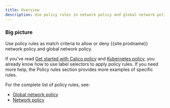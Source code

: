 ```yaml
---
title: Overview
description: Use policy rules in network policy and global network policy as match criteria using label selectors. 
---
```


### Big picture

Use policy rules as match criteria to allow or deny {{site.prodname}} network policy and global network policy. 

If you've read [Get started with Calico policy]({{site.baseurl}}/{{page.version}}/security/calico-network-policy) and [Kubernetes policy]({{site.baseurl}}/{{page.version}}/kubernetes-network-policy), you already know how to use label selectors to apply policy rules. If you need more help, the Policy rules section provides more examples of specific rules. 

For the complete list of policy rules, see: 

- [Global network policy]({{site.baseurl}}/{{page.version}}/reference/resources/globalnetworkpolicy)
- [Network policy]({{site.baseurl}}/{{page.version}}/reference/resources/networkpolicy)